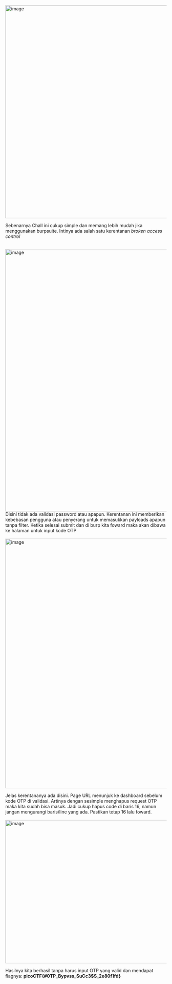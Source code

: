 <img width="896" height="663" alt="image" src="https://github.com/user-attachments/assets/a775652c-8abc-476d-8a31-8612a652024c" />

Sebenarnya Chall ini cukup simple dan memang lebih mudah jika menggunakan burpsuite. Intinya ada salah satu kerentanan _broken access control_
<br><br>

<img width="1584" height="817" alt="image" src="https://github.com/user-attachments/assets/feb96919-e8a3-48e1-90a9-e0791bac0991" />
Disini tidak ada validasi password atau apapun. Kerentanan ini memberikan kebebasan pengguna atau penyerang untuk memasukkan payloads apapun tanpa filter. Ketika selesai submit dan di burp kita foward maka akan dibawa ke halaman untuk input kode OTP
<br><br>
<img width="1602" height="777" alt="image" src="https://github.com/user-attachments/assets/7d5b9063-d46e-4371-b974-ff81f7496d22" />

Jelas kerentananya ada disini. Page URL menunjuk ke dashboard sebelum kode OTP di validasi. Artinya dengan sesimple menghapus request OTP maka kita sudah bisa masuk. Jadi cukup hapus code di baris 16, namun jangan mengurangi baris/line yang ada. Pastikan tetap 16 lalu foward.
<br><br>
<img width="1146" height="446" alt="image" src="https://github.com/user-attachments/assets/490bf02f-80e1-4d80-9f54-2a5b74e3ed41" />

Hasilnya kita berhasil tanpa harus input OTP yang valid dan mendapat flagnya: **picoCTF{#0TP_Bypvss_SuCc3$S_2e80f1fd}**
